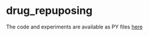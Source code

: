 # drug_repuposing
The code and experiments are available as PY files [here](https://drive.google.com/drive/folders/1BYuaTM_Z6E8sOehZM4uCimTyQSauQW73?usp=sharing)
